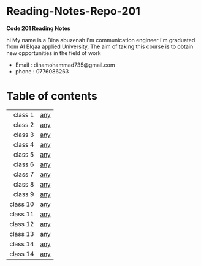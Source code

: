 # Reading-Notes-Repo-201

**Code 201 Reading Notes**


<p> hi My name is a Dina abuzenah i'm communication engineer i'm graduated from Al Blqaa applied University, The aim of taking this course is to obtain new opportunities in the field of work </p>

<ul>
<li> Email : dinamohammad735@gmail.com</li>
<li> phone : 0776086263</li>

</ul>





# Table of contents

|          	|   	                                                      |
|--:	    |---	                                                      |
|class 1   	|[any](https://dinaabuzeena.github.io/Reading-Notes-Repo-201/class-01)   	|
|class 2    |[any](https://dinaabuzeena.github.io/Reading-Notes-Repo-201/class-02)	  |
|class 3    |[any](https://dinaabuzeena.github.io/Reading-Notes-Repo-201/class-03) 	|
|class 4    |[any](https://dinaabuzeena.github.io/Reading-Notes-Repo-201/class-04)   |
|class 5   	|[any](https://dinaabuzeena.github.io/Reading-Notes-Repo-201/class-05)|
|class 6   	|[any](https://dinaabuzeena.github.io/Reading-Notes-Repo-201/class-06)|
 class 7  	|[any](https://dinaabuzeena.github.io/Reading-Notes-Repo-201/class-07)|
 class 8   	|[any](https://dinaabuzeena.github.io/Reading-Notes-Repo-201/class-08)   	|
|class 9    |[any](https://dinaabuzeena.github.io/Reading-Notes-Repo-201/class-08)	  |
|class 10   |[any](https://dinaabuzeena.github.io/Reading-Notes-Repo-201/class-10) 	|
|class 11   |[any](https://dinaabuzeena.github.io/Reading-Notes-Repo-201/class-11)   |
|class 12  	|[any](https://dinaabuzeena.github.io/Reading-Notes-Repo-201/class-12)|
|class 13   |[any](https://dinaabuzeena.github.io/Reading-Notes-Repo-201/class-13)	  |
|class 14   |[any](https://dinaabuzeena.github.io/Reading-Notes-Repo-201/class-14a) 	|
|class 14   |[any](https://dinaabuzeena.github.io/Reading-Notes-Repo-201/class-14b) |

